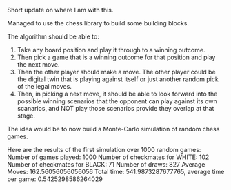 Short update on where I am with this.

Managed to use the chess library to build some building blocks.

The algorithm should be able to:
1. Take any board position and play it through to a winning outcome.
2. Then pick a game that is a winning outcome for that position and play the next move.
3. Then the other player should make a move.  The other player could be the digital twin that is playing against itself or just another random pick of the legal moves.
4. Then, in picking a next move, it should be able to look forward into the possible winning scenarios that the opponent can play against its own scanarios, and NOT play those scenarios provide they overlap at that stage.

The idea would be to now build a Monte-Carlo simulation of random chess games.

Here are the results of the first simulation over 1000 random games:
Number of games played: 1000
Number of checkmates for WHITE: 102
Number of checkmates for BLACK: 71
Number of draws: 827
Average Moves: 162.56056056056056
Total time: 541.9873287677765, average time per game: 0.5425298586264029